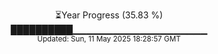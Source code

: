 <p align="center">
⏳Year Progress (35.83 %) <br>
██████████▁▁▁▁▁▁▁▁▁▁▁▁▁▁▁▁▁▁▁▁ <br>
<sub>Updated: Sun, 11 May 2025 18:28:57 GMT</sub>
</p>

